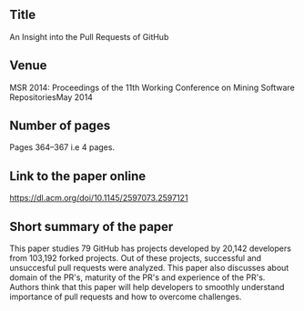 

## Title
An Insight into the Pull Requests of GitHub

## Venue
MSR 2014: Proceedings of the 11th Working Conference on Mining Software RepositoriesMay 2014

## Number of pages
Pages 364–367 i.e 4 pages.

## Link to the paper online
https://dl.acm.org/doi/10.1145/2597073.2597121

## Short summary of the paper
This paper studies 79 GitHub has projects developed by 20,142 developers from 103,192 forked projects. Out of these projects, successful and unsuccesful pull requests were analyzed. This paper also discusses about domain of the PR's, maturity of the PR's and experience of the PR's. Authors think that this paper will help developers to smoothly understand importance of pull requests and how to overcome challenges.
